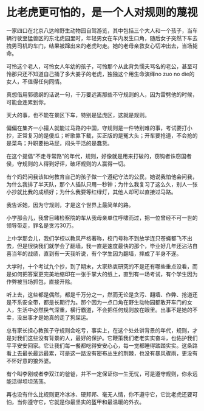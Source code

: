 # 比老虎更可怕的，是一个人对规则的蔑视

一家四口在北京八达岭野生动物园自驾游览，其中包括三个大人和一个孩子，当车辆行驶至猛兽区的东北虎园里时，年轻男女在车内发生口角，随后女子突然下车去拽男司机的车门，结果被蹿出来的老虎叼走。她的老母亲救女心切冲出去，当场毙命。 

可怜这个老人，可怜女人年幼的孩子，可怜那个从此背负懦夫骂名的老公，甚至可怜那只还不知道自己捅了多大娄子的老虎，独独这个用生命演绎no zuo no die的女人，不值得任何同情。 

真想借用郭德纲的话说一句，千万要远离那些不守规则的人，因为雷劈他的时候，可能会连累到你。 

天大的事，也不能在景区下车，特别是猛虎区，这就是规则。 

偏偏在集齐一小撮人就能过马路的中国，守规则是一件特别难的事，考试要打小抄，正常复习的是傻瓜；听歌靠下载，买正版的是冤大头；开车要抢道，不会抢的是菜鸟；升职要拍马屁，闷头干活的是蠢货。 

在这个提倡“不走寻常路”的年代，规则，好像就是用来打破的，窃钩者诛窃国者侯，守规则的人得到好评，破坏规则的人赢得一切。 

有个妈妈问我该如何教育自己的孩子做一个遵纪守法的公民，她说我怕他会问我，为什么我排了半天队，那个人插队只用一秒钟；为什么我复习了这么久，别人一张小抄就比我的成绩好；为什么我要等红绿灯，其他人却可以直接过马路。 

我告诉她，因为守规则，才是这个世界上最简单的路。 

小学那会儿，我曾目睹检察院的车从我母亲单位呼啸而过，把一位曾经不可一世的领导带走，罪名是贪污30万。 

上中学那会儿，我们学校以教风严格著称，校门号称不到放学连只苍蝇都飞不出去，但是很快我们就学会了翻墙，我一直是速度最快的那个，毕业好几年还沾沾自喜当年的战绩，直到有一天我听说，有个学生因为翻墙，摔成了半身不遂。 

大学时，十个考试九个抄，到了期末，大家热衷研究的不是还有哪些重点没看，而是如何把答案更完美地缩印在一张手掌大的纸上，直到有一场考试，有个学生因为作弊被当场抓包，直接开除。 

听上去，这些都是偶然，都是千万分之一，然而无论是贪污、翻墙、作弊、抢道还是不系安全带，都是长期行为。那个因为一点口角在野生动物园都敢开车门的女人，生活中必然戾气深重，横行霸道，不会把任何规则放在眼里。出事不是她的不幸，没出事才是她真的走了狗屎运。 

总有家长担心教孩子守规则会吃亏，事实上，在这个处处讲背景的年代，规则，才是对我们这些没有背景的人，最好的保护。它鞭策我们老老实实奋斗，也佑护我们平平安安回家。它让我们每一餐都吃得安安心心，每一觉都睡得踏踏实实。这条路看上去最长最远最累，可是这一路没有密布丛生的荆棘，也没有暴风骤雨，更没有不怀好意的狼外婆。 

有个叫李刚或者李双江的爸爸，并不一定保证你一生无忧，可是遵守规则，你永远能活得坦坦荡荡。 

再也没有什么比规则更冷冰冰、硬邦邦、毫无人情，你不遵守它，它比老虎还要可怕，当你遵守它，它就是你最坚实的盔甲和最温暖的外衣。
